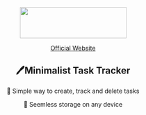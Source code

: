 <div align="center">
<img width="245" height="72" src="https://github.com/miljkovicjovan/minimalist-task-tracker/assets/77690201/768bb45e-0488-48d2-8ce0-9f1bee620aff"/>
  
[Official Website](https://minimalist-task-tracker.netlify.app) 

## 🖊️Minimalist Task Tracker
📣 Simple way to create, track and delete tasks

📣 Seemless storage on any device
</div>

